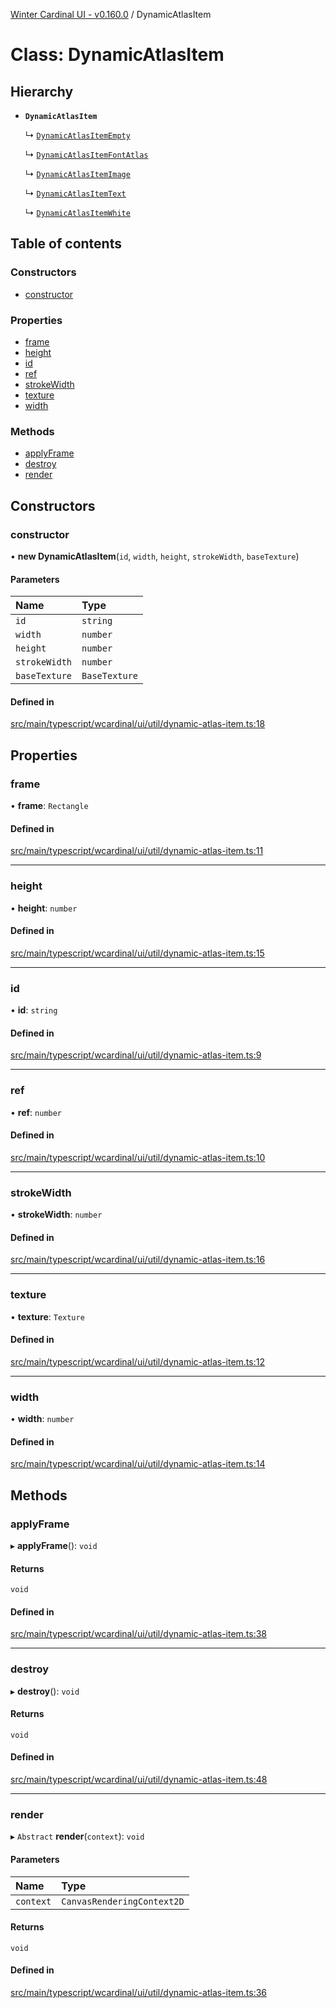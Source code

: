 [Winter Cardinal UI - v0.160.0](../index.md) / DynamicAtlasItem

# Class: DynamicAtlasItem

## Hierarchy

- **`DynamicAtlasItem`**

  ↳ [`DynamicAtlasItemEmpty`](DynamicAtlasItemEmpty.md)

  ↳ [`DynamicAtlasItemFontAtlas`](DynamicAtlasItemFontAtlas.md)

  ↳ [`DynamicAtlasItemImage`](DynamicAtlasItemImage.md)

  ↳ [`DynamicAtlasItemText`](DynamicAtlasItemText.md)

  ↳ [`DynamicAtlasItemWhite`](DynamicAtlasItemWhite.md)

## Table of contents

### Constructors

- [constructor](DynamicAtlasItem.md#constructor)

### Properties

- [frame](DynamicAtlasItem.md#frame)
- [height](DynamicAtlasItem.md#height)
- [id](DynamicAtlasItem.md#id)
- [ref](DynamicAtlasItem.md#ref)
- [strokeWidth](DynamicAtlasItem.md#strokewidth)
- [texture](DynamicAtlasItem.md#texture)
- [width](DynamicAtlasItem.md#width)

### Methods

- [applyFrame](DynamicAtlasItem.md#applyframe)
- [destroy](DynamicAtlasItem.md#destroy)
- [render](DynamicAtlasItem.md#render)

## Constructors

### constructor

• **new DynamicAtlasItem**(`id`, `width`, `height`, `strokeWidth`, `baseTexture`)

#### Parameters

| Name | Type |
| :------ | :------ |
| `id` | `string` |
| `width` | `number` |
| `height` | `number` |
| `strokeWidth` | `number` |
| `baseTexture` | `BaseTexture` |

#### Defined in

[src/main/typescript/wcardinal/ui/util/dynamic-atlas-item.ts:18](https://github.com/winter-cardinal/winter-cardinal-ui/blob/v0.160.0/src/main/typescript/wcardinal/ui/util/dynamic-atlas-item.ts#L18)

## Properties

### frame

• **frame**: `Rectangle`

#### Defined in

[src/main/typescript/wcardinal/ui/util/dynamic-atlas-item.ts:11](https://github.com/winter-cardinal/winter-cardinal-ui/blob/v0.160.0/src/main/typescript/wcardinal/ui/util/dynamic-atlas-item.ts#L11)

___

### height

• **height**: `number`

#### Defined in

[src/main/typescript/wcardinal/ui/util/dynamic-atlas-item.ts:15](https://github.com/winter-cardinal/winter-cardinal-ui/blob/v0.160.0/src/main/typescript/wcardinal/ui/util/dynamic-atlas-item.ts#L15)

___

### id

• **id**: `string`

#### Defined in

[src/main/typescript/wcardinal/ui/util/dynamic-atlas-item.ts:9](https://github.com/winter-cardinal/winter-cardinal-ui/blob/v0.160.0/src/main/typescript/wcardinal/ui/util/dynamic-atlas-item.ts#L9)

___

### ref

• **ref**: `number`

#### Defined in

[src/main/typescript/wcardinal/ui/util/dynamic-atlas-item.ts:10](https://github.com/winter-cardinal/winter-cardinal-ui/blob/v0.160.0/src/main/typescript/wcardinal/ui/util/dynamic-atlas-item.ts#L10)

___

### strokeWidth

• **strokeWidth**: `number`

#### Defined in

[src/main/typescript/wcardinal/ui/util/dynamic-atlas-item.ts:16](https://github.com/winter-cardinal/winter-cardinal-ui/blob/v0.160.0/src/main/typescript/wcardinal/ui/util/dynamic-atlas-item.ts#L16)

___

### texture

• **texture**: `Texture`

#### Defined in

[src/main/typescript/wcardinal/ui/util/dynamic-atlas-item.ts:12](https://github.com/winter-cardinal/winter-cardinal-ui/blob/v0.160.0/src/main/typescript/wcardinal/ui/util/dynamic-atlas-item.ts#L12)

___

### width

• **width**: `number`

#### Defined in

[src/main/typescript/wcardinal/ui/util/dynamic-atlas-item.ts:14](https://github.com/winter-cardinal/winter-cardinal-ui/blob/v0.160.0/src/main/typescript/wcardinal/ui/util/dynamic-atlas-item.ts#L14)

## Methods

### applyFrame

▸ **applyFrame**(): `void`

#### Returns

`void`

#### Defined in

[src/main/typescript/wcardinal/ui/util/dynamic-atlas-item.ts:38](https://github.com/winter-cardinal/winter-cardinal-ui/blob/v0.160.0/src/main/typescript/wcardinal/ui/util/dynamic-atlas-item.ts#L38)

___

### destroy

▸ **destroy**(): `void`

#### Returns

`void`

#### Defined in

[src/main/typescript/wcardinal/ui/util/dynamic-atlas-item.ts:48](https://github.com/winter-cardinal/winter-cardinal-ui/blob/v0.160.0/src/main/typescript/wcardinal/ui/util/dynamic-atlas-item.ts#L48)

___

### render

▸ `Abstract` **render**(`context`): `void`

#### Parameters

| Name | Type |
| :------ | :------ |
| `context` | `CanvasRenderingContext2D` |

#### Returns

`void`

#### Defined in

[src/main/typescript/wcardinal/ui/util/dynamic-atlas-item.ts:36](https://github.com/winter-cardinal/winter-cardinal-ui/blob/v0.160.0/src/main/typescript/wcardinal/ui/util/dynamic-atlas-item.ts#L36)
